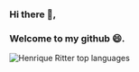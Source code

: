 ### Hi there 👋, 
### Welcome to my github 😄.



![Henrique Ritter top languages](https://github-readme-stats.vercel.app/api/top-langs/?username=henriqueritter&show_icons=true&theme=tokyonight)
